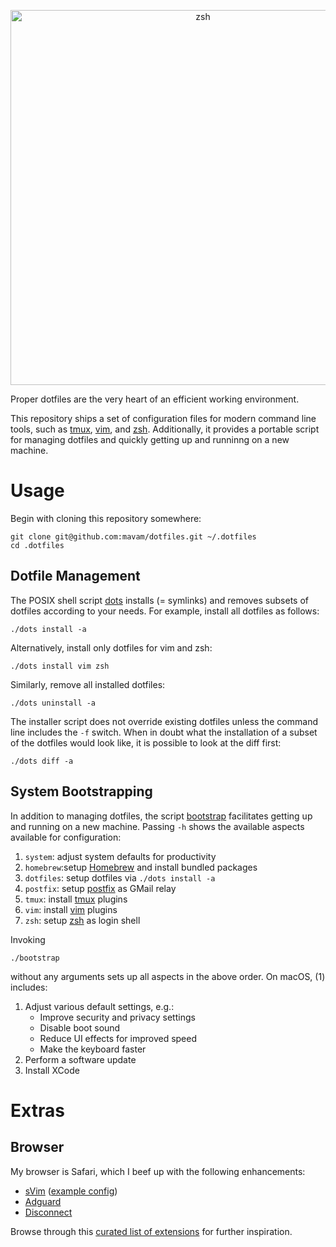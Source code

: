 <p align="center">
  <img width="600" alt="zsh" src="https://user-images.githubusercontent.com/53797/46028848-ee273b80-c0f1-11e8-9e32-a750cd84692b.png">
</p>

Proper dotfiles are the very heart of an efficient working environment.

This repository ships a set of configuration files for modern command line
tools, such as [tmux][tmux], [vim][vim], and [zsh][zsh]. Additionally, it
provides a portable script for managing dotfiles and quickly getting up and
runninng on a new machine.

Usage
=====

Begin with cloning this repository somewhere:

    git clone git@github.com:mavam/dotfiles.git ~/.dotfiles
    cd .dotfiles

Dotfile Management
------------------

The POSIX shell script [dots](dots) installs (= symlinks) and removes subsets
of dotfiles according to your needs. For example, install all dotfiles as
follows:

    ./dots install -a

Alternatively, install only dotfiles for vim and zsh:

    ./dots install vim zsh

Similarly, remove all installed dotfiles:

    ./dots uninstall -a

The installer script does not override existing dotfiles unless the command
line includes the `-f` switch. When in doubt what the installation of a subset
of the dotfiles would look like, it is possible to look at the diff first:

    ./dots diff -a

System Bootstrapping
--------------------

In addition to managing dotfiles, the script [bootstrap](bootstrap) facilitates
getting up and running on a new machine. Passing `-h` shows the available
aspects available for configuration:

1. `system`: adjust system defaults for productivity
1. `homebrew`:setup [Homebrew][homebrew] and install bundled packages
1. `dotfiles`: setup dotfiles via `./dots install -a`
1. `postfix`: setup [postfix][postfix] as GMail relay
1. `tmux`: install [tmux][tmux] plugins
1. `vim`: install [vim][vim] plugins
1. `zsh`: setup [zsh][zsh] as login shell

Invoking

    ./bootstrap

without any arguments sets up all aspects in the above order. On macOS, (1)
includes:

1. Adjust various default settings, e.g.:
   - Improve security and privacy settings
   - Disable boot sound
   - Reduce UI effects for improved speed
   - Make the keyboard faster
2. Perform a software update
3. Install XCode

Extras
======

Browser
-------

My browser is Safari, which I beef up with the following enhancements:

- [sVim](https://github.com/flipxfx/sVim) ([example config][svim-config])
- [Adguard](https://adguard.com/en/article/adblock-adguard-safari.html)
- [Disconnect](https://disconnect.me)

Browse through this [curated list of extensions][safari-extensions] for further
inspiration.

[homebrew]: https://brew.sh
[postfix]: http://www.postfix.org
[tmux]: https://github.com/tmux/tmux
[vim]: http://www.vim.org
[zsh]: http://www.zsh.org
[svim-config]: https://gist.github.com/nikitavoloboev/c26e6a05e4e426e0542e55b7513b581c
[safari-extensions]: https://github.com/learn-anything/safari-extensions
